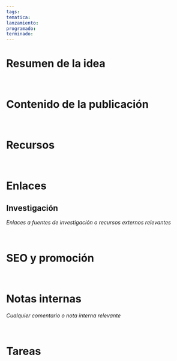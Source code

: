 ```yaml
---
tags: 
tematica: 
lanzamiento: 
programado: 
terminado:
---
```


# Resumen de la idea



<br>

# Contenido de la publicación





<br>

# Recursos




<br>

# Enlaces




## Investigación

*Enlaces a fuentes de investigación o recursos externos relevantes*





<br>

# SEO y promoción





<br>

# Notas internas

*Cualquier comentario o nota interna relevante*




<br>

# Tareas





